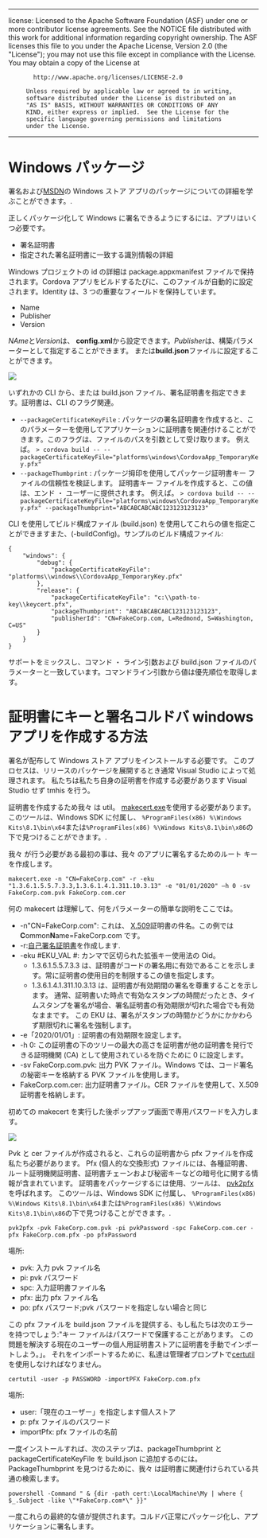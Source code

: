 * * *

license: Licensed to the Apache Software Foundation (ASF) under one or more contributor license agreements. See the NOTICE file distributed with this work for additional information regarding copyright ownership. The ASF licenses this file to you under the Apache License, Version 2.0 (the "License"); you may not use this file except in compliance with the License. You may obtain a copy of the License at

           http://www.apache.org/licenses/LICENSE-2.0
    
         Unless required by applicable law or agreed to in writing,
         software distributed under the License is distributed on an
         "AS IS" BASIS, WITHOUT WARRANTIES OR CONDITIONS OF ANY
         KIND, either express or implied.  See the License for the
         specific language governing permissions and limitations
         under the License.
    

* * *

# Windows パッケージ

署名および[MSDN](https://msdn.microsoft.com/en-us/library/hh446593(v=vs.85).aspx)の Windows ストア アプリのパッケージについての詳細を学ぶことができます。.

正しくパッケージ化して Windows に署名できるようにするには、アプリはいくつ必要です。

  * 署名証明書
  * 指定された署名証明書に一致する識別情報の詳細

Windows プロジェクトの id の詳細は package.appxmanifest ファイルで保持されます。Cordova アプリをビルドするたびに、このファイルが自動的に設定されます。Identity は、3 つの重要なフィールドを保持しています。

  * Name
  * Publisher
  * Version

*NAme*と*Version*は、 **config.xml**から設定できます。*Publisher*は、構築パラメーターとして指定することができます。 または**build.json**ファイルに設定することができます。

![](img/guide/platforms/win8/packaging.png)

いずれかの CLI から、または build.json ファイル、署名証明書を指定できます。証明書は、CLI のフラグ関連。

  * `--packageCertificateKeyFile` : パッケージの署名証明書を作成すると、このパラメーターを使用してアプリケーションに証明書を関連付けることができます。このフラグは、ファイルのパスを引数として受け取ります。 例えば。 `> cordova build -- --packageCertificateKeyFile="platforms\windows\CordovaApp_TemporaryKey.pfx"`
  * `--packageThumbprint` : パッケージ拇印を使用してパッケージ証明書キー ファイルの信頼性を検証します。 証明書キー ファイルを作成すると、この値は、エンド ・ ユーザーに提供されます。 例えば。 `> cordova build -- --packageCertificateKeyFile="platforms\windows\CordovaApp_TemporaryKey.pfx" --packageThumbprint="ABCABCABCABC123123123123"`

CLI を使用してビルド構成ファイル (build.json) を使用してこれらの値を指定ことができますまた、(-buildConfig)。サンプルのビルド構成ファイル:

    {
        "windows": {
            "debug": {
                "packageCertificateKeyFile": "platforms\\windows\\CordovaApp_TemporaryKey.pfx"
            },
            "release": {
                "packageCertificateKeyFile": "c:\\path-to-key\\keycert.pfx",
                "packageThumbprint": "ABCABCABCABC123123123123",
                "publisherId": "CN=FakeCorp.com, L=Redmond, S=Washington, C=US"
            }
        }
    }
    

サポートをミックスし、コマンド ・ ライン引数および build.json ファイルのパラメーターと一致しています。コマンドライン引数から値は優先順位を取得します。

# 証明書にキーと署名コルドバ windows アプリを作成する方法

署名が配布して Windows ストア アプリをインストールする必要です。 このプロセスは、リリースのパッケージを展開するとき通常 Visual Studio によって処理されます。 私たちは私たち自身の証明書を作成する必要があります Visual Studio せず tmhis を行う。

証明書を作成するため我々 は util。 [makecert.exe](https://msdn.microsoft.com/en-us/library/ff548309(v=vs.85).aspx)を使用する必要があります。 このツールは、Windows SDK に付属し、 `%ProgramFiles(x86) %\Windows Kits\8.1\bin\x64`または`%ProgramFiles(x86) %\Windows Kits\8.1\bin\x86`の下で見つけることができます。.

我々 が行う必要がある最初の事は、我々 のアプリに署名するためのルート キーを作成します。

`makecert.exe -n "CN=FakeCorp.com" -r -eku "1.3.6.1.5.5.7.3.3,1.3.6.1.4.1.311.10.3.13" -e "01/01/2020" –h 0 -sv FakeCorp.com.pvk FakeCorp.com.cer`

何の makecert は理解して、何をパラメーターの簡単な説明をここでは。

  * -n"CN=FakeCorp.com": これは、 [X.509](http://en.wikipedia.org/wiki/X.509)証明書の件名。この例では**C**ommon**N**ame=FakeCorp.com です。
  * -r:[自己署名証明書](http://en.wikipedia.org/wiki/Self-signed_certificate)を作成します.
  * -eku #EKU_VAL #: カンマで区切られた拡張キー使用法の Oid。 
      * 1.3.6.1.5.5.7.3.3 は、証明書がコードの署名用に有効であることを示します。常に証明書の使用目的を制限するこの値を指定します。
      * 1.3.6.1.4.1.311.10.3.13 は、証明書が有効期間の署名を尊重することを示します。 通常、証明書いた時点で有効なスタンプの時間だったとき、タイムスタンプを署名が場合、署名証明書の有効期限が切れた場合でも有効なままです。 この EKU は、署名がスタンプの時間かどうかにかかわらず期限切れに署名を強制します。
  * -e「2020/01/01」: 証明書の有効期限を設定します。 
  * -h 0: この証明書の下のツリーの最大の高さを証明書が他の証明書を発行できる証明機関 (CA) として使用されているを防ぐために 0 に設定します。
  * -sv FakeCorp.com.pvk: 出力 PVK ファイル。Windows では、コード署名の秘密キーを格納する PVK ファイルを使用します。
  * FakeCorp.com.cer: 出力証明書ファイル。CER ファイルを使用して、X.509 証明書を格納します。

初めての makecert を実行した後ポップアップ画面で専用パスワードを入力します。

![](img/guide/platforms/win8/createprivatekeywindow.png)

Pvk と cer ファイルが作成されると、これらの証明書から pfx ファイルを作成私たち必要があります。 Pfx (個人的な交換形式) ファイルには、各種証明書、ルート証明機関証明書、証明書チェーンおよび秘密キーなどの暗号化に関する情報が含まれています。 証明書をパッケージするには使用、ツールは、 [pvk2pfx](https://msdn.microsoft.com/en-us/library/ff550672(v=vs.85).aspx)を呼ばれます。 このツールは、Windows SDK に付属し、 `%ProgramFiles(x86) %\Windows Kits\8.1\bin\x64`または`%ProgramFiles(x86) %\Windows Kits\8.1\bin\x86`の下で見つけることができます。.

`pvk2pfx -pvk FakeCorp.com.pvk -pi pvkPassword -spc FakeCorp.com.cer -pfx FakeCorp.com.pfx -po pfxPassword`

場所:

  * pvk: 入力 pvk ファイル名
  * pi: pvk パスワード
  * spc: 入力証明書ファイル名
  * pfx: 出力 pfx ファイル名
  * po: pfx パスワード;pvk パスワードを指定しない場合と同じ

この pfx ファイルを build.json ファイルを提供する、もし私たちは次のエラーを持つでしょう:"キー ファイルはパスワードで保護することがあります。 この問題を解決する現在のユーザーの個人用証明書ストアに証明書を手動でインポートしよう。」。 それをインポートするために、私達は管理者プロンプトで[certutil](https://technet.microsoft.com/en-us/library/ee624045(v=ws.10).aspx)を使用しなければなりません。

`certutil -user -p PASSWORD -importPFX FakeCorp.com.pfx`

場所:

  * user:「現在のユーザー」を指定します個人ストア
  * p: pfx ファイルのパスワード
  * importPfx: pfx ファイルの名前

一度インストールすれば、次のステップは、packageThumbprint と packageCertificateKeyFile を build.json に追加するのには。 PackageThumbprint を見つけるために、我々 は証明書に関連付けられている共通の検索します。

`powershell -Command " & {dir -path cert:\LocalMachine\My | where { $_.Subject -like \"*FakeCorp.com*\" }}"`

一度これらの最終的な値が提供されます。コルドバ正常にパッケージ化し、アプリケーションに署名します。